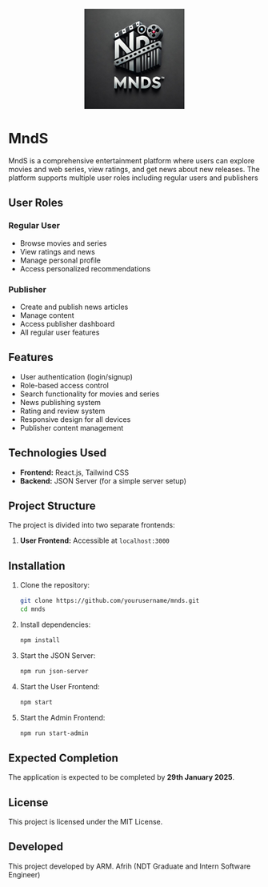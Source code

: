 <p align="center">
  <img src="./frontend/src/assets/images/logo.jpeg" alt="MndS Logo" width="200" />
</p>

# MndS

MndS is a comprehensive entertainment platform where users can explore movies and web series, view ratings, and get news about new releases. The platform supports multiple user roles including regular users and publishers

## User Roles

### Regular User

- Browse movies and series
- View ratings and news
- Manage personal profile
- Access personalized recommendations

### Publisher

- Create and publish news articles
- Manage content
- Access publisher dashboard
- All regular user features

## Features

- User authentication (login/signup)
- Role-based access control
- Search functionality for movies and series
- News publishing system
- Rating and review system
- Responsive design for all devices
- Publisher content management

## Technologies Used

- **Frontend:** React.js, Tailwind CSS
- **Backend:** JSON Server (for a simple server setup)

## Project Structure

The project is divided into two separate frontends:

1. **User Frontend:** Accessible at `localhost:3000`


## Installation

1. Clone the repository:

   ```sh
   git clone https://github.com/yourusername/mnds.git
   cd mnds
   ```

2. Install dependencies:

   ```sh
   npm install
   ```

3. Start the JSON Server:

   ```sh
   npm run json-server
   ```

4. Start the User Frontend:

   ```sh
   npm start
   ```

5. Start the Admin Frontend:
   ```sh
   npm run start-admin
   ```

## Expected Completion

The application is expected to be completed by **29th January 2025**.

## License

This project is licensed under the MIT License.

## Developed

This project developed by ARM. Afrih (NDT Graduate and Intern Software Engineer)
